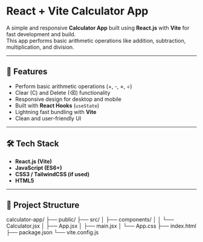 # React + Vite Calculator App

A simple and responsive **Calculator App** built using **React.js** with **Vite** for fast development and build.  
This app performs basic arithmetic operations like addition, subtraction, multiplication, and division.  

---

## 🚀 Features
- Perform basic arithmetic operations (+, -, ×, ÷)
- Clear (C) and Delete (⌫) functionality
- Responsive design for desktop and mobile
- Built with **React Hooks** (`useState`)
- Lightning fast bundling with **Vite**
- Clean and user-friendly UI

---

## 🛠️ Tech Stack
- **React.js (Vite)**
- **JavaScript (ES6+)**
- **CSS3 / TailwindCSS (if used)**
- **HTML5**

---

## 📂 Project Structure
calculator-app/
├── public/
├── src/
│ ├── components/
│ │ └── Calculator.jsx
│ ├── App.jsx
│ ├── main.jsx
│ └── App.css
├── index.html
├── package.json
└── vite.config.js
